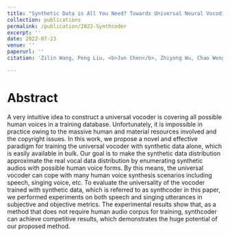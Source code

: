 ```yaml
---
title: "Synthetic Data is All You Need? Towards Universal Neural Vocoding"
collection: publications
permalink: /publication/2022-Synthcoder
excerpt: ''
date: 2022-07-23
venue: ''
paperurl: ''
citation: 'Zilin Wang, Peng Liu, <b>Jun Chen</b>, Zhiyong Wu, Chao Weng, Dan Su, Helen Meng. &quot;Synthetic Data is All You Need? Towards Universal Neural Vocoding&quot;. <i>Under review in INTERSPEECH 2022</i>.'

---
```

Abstract
===
A very intuitive idea to construct a universal vocoder is covering all possible human voices in a training database. Unfortunately, it is impossible in practice owing to the massive human and material resources involved and the copyright issues. In this work, we propose a novel and effective paradigm for training the universal vocoder with synthetic data alone, which is easily available in bulk. Our goal is to make the synthetic data distribution approximate the real vocal data distribution by enumerating synthetic audios with possible human voice forms. By this means, the universal vocoder can cope with many human voice synthesis scenarios including speech, singing voice, etc. To evaluate the universality of the vocoder trained with synthetic data, which is referred to as synthcoder in this paper, we performed experiments on both speech and singing utterances in subjective and objective metrics. The experimental results show that, as a method that does not require human audio corpus for training, synthcoder can achieve competitive results, which demonstrates the huge potential of our proposed method.